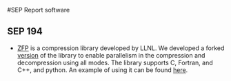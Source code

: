 #SEP Report software

## SEP 194

- [ZFP](https://computing.llnl.gov/projects/zfp) is a compression library developed by LLNL.  We developed a forked [version](https://github.com/SEP-software/zfp-par) of the library to enable parallelism in the compression and decompression using all modes. The library supports C, Fortran, and C++, and python. An example of using it can be found [here](https://github.com/SEP-software/zfp-repo-example).